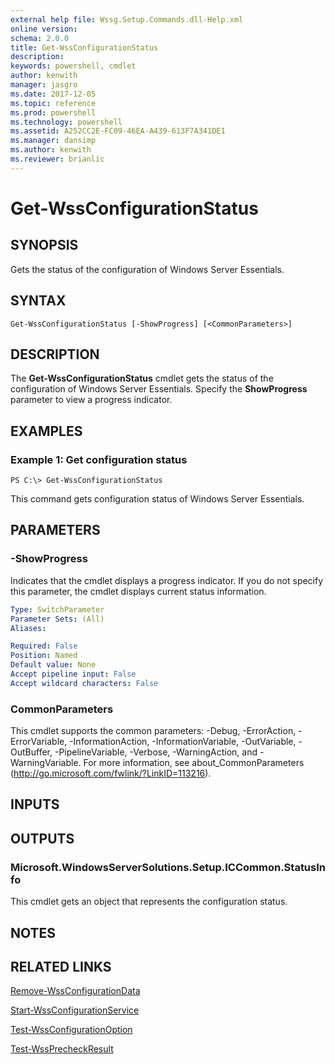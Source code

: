 ```yaml
---
external help file: Wssg.Setup.Commands.dll-Help.xml
online version: 
schema: 2.0.0
title: Get-WssConfigurationStatus
description: 
keywords: powershell, cmdlet
author: kenwith
manager: jasgro
ms.date: 2017-12-05
ms.topic: reference
ms.prod: powershell
ms.technology: powershell
ms.assetid: A252CC2E-FC09-46EA-A439-613F7A341DE1
ms.manager: dansimp
ms.author: kenwith
ms.reviewer: brianlic
---
```


# Get-WssConfigurationStatus

## SYNOPSIS
Gets the status of the configuration of Windows Server Essentials.

## SYNTAX

```
Get-WssConfigurationStatus [-ShowProgress] [<CommonParameters>]
```

## DESCRIPTION
The **Get-WssConfigurationStatus** cmdlet gets the status of the configuration of Windows Server Essentials.
Specify the **ShowProgress** parameter to view a progress indicator.

## EXAMPLES

### Example 1: Get configuration status
```
PS C:\> Get-WssConfigurationStatus
```

This command gets configuration status of Windows Server Essentials.

## PARAMETERS

### -ShowProgress
Indicates that the cmdlet displays a progress indicator.
If you do not specify this parameter, the cmdlet displays current status information.

```yaml
Type: SwitchParameter
Parameter Sets: (All)
Aliases: 

Required: False
Position: Named
Default value: None
Accept pipeline input: False
Accept wildcard characters: False
```

### CommonParameters
This cmdlet supports the common parameters: -Debug, -ErrorAction, -ErrorVariable, -InformationAction, -InformationVariable, -OutVariable, -OutBuffer, -PipelineVariable, -Verbose, -WarningAction, and -WarningVariable. For more information, see about_CommonParameters (http://go.microsoft.com/fwlink/?LinkID=113216).

## INPUTS

## OUTPUTS

### Microsoft.WindowsServerSolutions.Setup.ICCommon.StatusInfo
This cmdlet gets an object that represents the configuration status.

## NOTES

## RELATED LINKS

[Remove-WssConfigurationData](./Remove-WssConfigurationData.md)

[Start-WssConfigurationService](./Start-WssConfigurationService.md)

[Test-WssConfigurationOption](./Test-WssConfigurationOption.md)

[Test-WssPrecheckResult](./Test-WssPrecheckResult.md)

